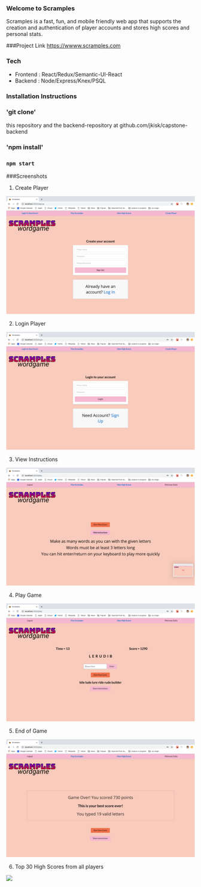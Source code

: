 ### Welcome to Scramples
Scramples is a fast, fun, and mobile friendly web app that supports the creation and authentication of player accounts and stores high scores and personal stats.

###Project Link
https://wwww.scramples.com

### Tech

* Frontend : React/Redux/Semantic-UI-React
* Backend : Node/Express/Knex/PSQL

### Installation Instructions

### 'git clone' 
this repository and the backend-repository at github.com/jkisk/capstone-backend

### 'npm install'

### `npm start`


###Screenshots

1. Create Player
<img src='./images/SignUp.png'>

2. Login Player
<img src='./images/Login.png'>

3. View Instructions
<img src='./images/ViewInstructions.png'>

4. Play Game
<img src='./images/GamePlay.png'>

5. End of Game
<img src='./images/GameEnd.png'>

6. Top 30 High Scores from all players

<img src='./images/HighScores.png'>



